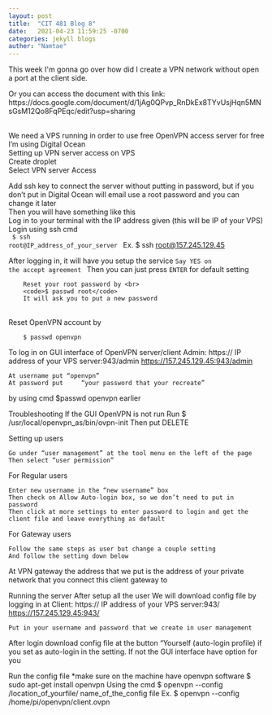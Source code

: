 ```yaml
---
layout: post
title:  "CIT 481 Blog 8"
date:   2021-04-23 11:59:25 -0700
categories: jekyll blogs
auther: "Namtae"
---
```


This week I'm gonna go over how did I create a VPN network without open a port at the client side.

<p>Or you can access the document with this link: https://docs.google.com/document/d/1jAg0QPvp_RnDkEx8TYvUsjHqn5MNsGsM12Qo8FqPEqc/edit?usp=sharing</p>
<br>
We need a VPS running in order to use free OpenVPN access server for free
<br>
I’m using Digital Ocean 
<br>
Setting up VPN server access on VPS 
<br>
Create droplet 
<br>
Select VPN server Access
<br>


Add ssh key to connect the server without putting in password, but if you don’t put in Digital Ocean will email use a root password and you can change it later
<br>
Then you will have something like this
<br>
Log in to your terminal with the IP address given (this will be IP of your VPS)
<br>
Login using ssh cmd
<br>
<code>
$ ssh root@IP_address_of_your_server
</code>
Ex.			$ ssh root@157.245.129.45

After logging in, it will have you setup the service 
<code>Say YES on the accept agreement </code>
Then you can just press <code>ENTER</code> for default setting
<br>
	    
        Reset your root password by <br>
	    <code>$ passwd root</code>
		It will ask you to put a new password
<br>
Reset OpenVPN account by
        
        $ passwd openvpn 
        
To log in on GUI interface of OpenVPN server/client 
Admin:		https:// IP address of your VPS server:943/admin
https://157.245.129.45:943/admin

	At username put	“openvpn”
	At password put 	“your password that your recreate”
by using cmd $passwd openvpn earlier


Troubleshooting 
		If the GUI OpenVPN is not run
		Run 		$ /usr/local/openvpn_as/bin/ovpn-init
		Then put	DELETE

Setting up users 

    Go under “user management” at the tool menu on the left of the page 
    Then select “user permission” 

For Regular users 

    Enter new username in the “new username” box
    Then check on Allow Auto-login box, so we don’t need to put in password 
    Then click at more settings to enter password to login and get the client file and leave everything as default 

For Gateway users

    Follow the same steps as user but change a couple setting 
    And follow the setting down below

At VPN gateway the address that we put is the address of your private network that you connect this client gateway to 

Running the server
After setup all the user
We will download config file by logging in at
	Client:		https:// IP address of your VPS server:943/
https://157.245.129.45:943/

	Put in your username and password that we create in user management 



After login download config file at the button “Yourself (auto-login profile) if you set as auto-login in the setting. If not the GUI interface have option for you


Run the config file 
*make sure on the machine have openvpn software
			$ sudo apt-get install openvpn 
Using the cmd 
			$ openvpn --config /location_of_yourfile/ name_of_the_config file
Ex. 			$ openvpn --config /home/pi/openvpn/client.ovpn




